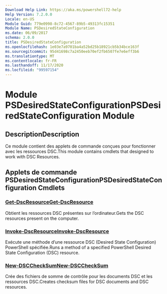 ```yaml
---
Download Help Link: https://aka.ms/powershell72-help
Help Version: 7.2.0.0
Locale: en-US
Module Guid: 779e0998-8c72-4567-89b5-49313fc15351
Module Name: PSDesiredStateConfiguration
ms.date: 06/09/2017
schema: 2.0.0
title: PSDesiredStateConfiguration
ms.openlocfilehash: 1e03e7a9701ba4a52bd25b18921cb5b34bce163f
ms.sourcegitcommit: 95d41698c7a2450eeb70ef2fb6507fe7e6eff3b6
ms.translationtype: MT
ms.contentlocale: fr-FR
ms.lasthandoff: 11/17/2020
ms.locfileid: "99597154"
---
```

# <span data-ttu-id="45661-102">Module PSDesiredStateConfiguration</span><span class="sxs-lookup"><span data-stu-id="45661-102">PSDesiredStateConfiguration Module</span></span>

## <span data-ttu-id="45661-103">Description</span><span class="sxs-lookup"><span data-stu-id="45661-103">Description</span></span>
<span data-ttu-id="45661-104">Ce module contient des applets de commande conçues pour fonctionner avec les ressources DSC.</span><span class="sxs-lookup"><span data-stu-id="45661-104">This module contains cmdlets that designed to work with DSC Resources.</span></span>

## <span data-ttu-id="45661-105">Applets de commande PSDesiredStateConfiguration</span><span class="sxs-lookup"><span data-stu-id="45661-105">PSDesiredStateConfiguration Cmdlets</span></span>

### [<span data-ttu-id="45661-106">Get-DscResource</span><span class="sxs-lookup"><span data-stu-id="45661-106">Get-DscResource</span></span>](Get-DscResource.md)
<span data-ttu-id="45661-107">Obtient les ressources DSC présentes sur l’ordinateur.</span><span class="sxs-lookup"><span data-stu-id="45661-107">Gets the DSC resources present on the computer.</span></span>

### [<span data-ttu-id="45661-108">Invoke-DscResource</span><span class="sxs-lookup"><span data-stu-id="45661-108">Invoke-DscResource</span></span>](Invoke-DscResource.md)
<span data-ttu-id="45661-109">Exécute une méthode d’une ressource DSC (Desired State Configuration) PowerShell spécifiée.</span><span class="sxs-lookup"><span data-stu-id="45661-109">Runs a method of a specified PowerShell Desired State Configuration (DSC) resource.</span></span>

### [<span data-ttu-id="45661-110">New-DSCCheckSum</span><span class="sxs-lookup"><span data-stu-id="45661-110">New-DSCCheckSum</span></span>](New-DSCCheckSum.md)
<span data-ttu-id="45661-111">Crée des fichiers de somme de contrôle pour les documents DSC et les ressources DSC.</span><span class="sxs-lookup"><span data-stu-id="45661-111">Creates checksum files for DSC documents and DSC resources.</span></span>
